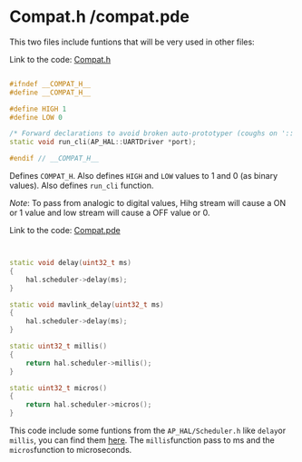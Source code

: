 # Compat.h /compat.pde


This two files include funtions that will be very used in other files:

Link to the code:
 [Compat.h](https://github.com/BeaglePilot/ardupilot/blob/master/APMrover2/compat.h)

 ```cpp

#ifndef __COMPAT_H__
#define __COMPAT_H__

#define HIGH 1
#define LOW 0

/* Forward declarations to avoid broken auto-prototyper (coughs on '::'?) */
static void run_cli(AP_HAL::UARTDriver *port);

#endif // __COMPAT_H__
```
Defines `COMPAT_H`. Also defines `HIGH` and `LOW` values to 1 and 0 (as binary values).
Also defines `run_cli` function.

*Note*: To pass from analogic to digital values, Hihg stream will cause a ON or 1 value and low stream will cause a OFF value or 0.


Link to the code: [Compat.pde](https://github.com/BeaglePilot/ardupilot/blob/master/APMrover2/compat.pde)

```cpp


static void delay(uint32_t ms)
{
    hal.scheduler->delay(ms);
}

static void mavlink_delay(uint32_t ms)
{
    hal.scheduler->delay(ms);
}

static uint32_t millis()
{
    return hal.scheduler->millis();
}

static uint32_t micros()
{
    return hal.scheduler->micros();
}
```
This code include some funtions from the `AP_HAL/Scheduler.h` like `delay`or `millis`, you can find them [here](https://github.com/diydrones/ardupilot/blob/master/libraries/AP_HAL/Scheduler.h#L14).
The `millis`function pass to ms and the `micros`function to microseconds.
